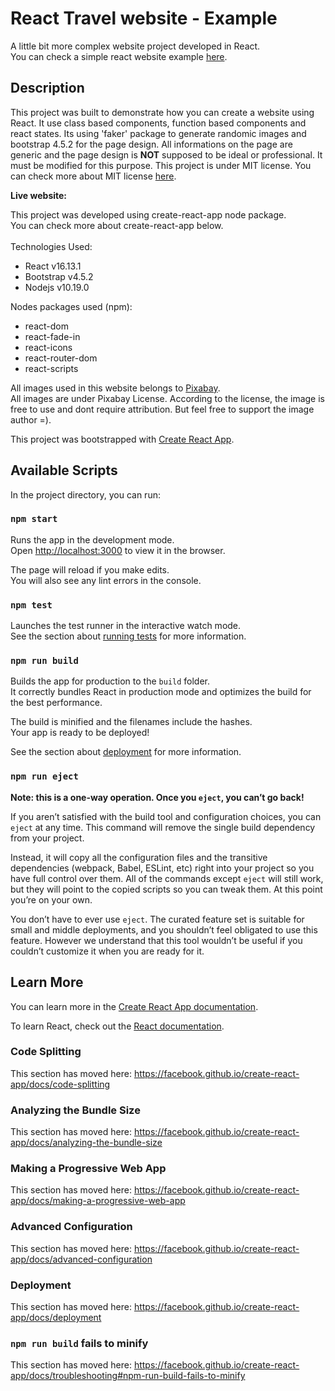 # React Travel website - Example

A little bit more complex website project developed in React.<br />
You can check a simple react website example [here](https://github.com/RodrigoOkido/ReactWebsite).


## Description

This project was built to demonstrate how you can create a website using React.
It use class based components, function based components and react states. Its using 'faker' package to generate randomic images and bootstrap 4.5.2 for the page design. All informations on the page are generic and the page design is **NOT** supposed to be ideal or professional. It must be modified for this purpose. This project is under MIT license. You can check more about MIT license [here](https://github.com/RodrigoOkido/ReactWebsite/blob/master/LICENSE).


**Live website:** 


This project was developed using create-react-app node package.<br />You can check more about create-react-app below. 
<br />
<br />
Technologies Used:

- React v16.13.1
- Bootstrap v4.5.2
- Nodejs v10.19.0


Nodes packages used (npm): 

- react-dom
- react-fade-in
- react-icons
- react-router-dom
- react-scripts



All images used in this website belongs to [Pixabay](https://pixabay.com/).
<br />
All images are under Pixabay License. According to the license, the image is free to use and dont require attribution. 
But feel free to support the image author =).


This project was bootstrapped with [Create React App](https://github.com/facebook/create-react-app).

## Available Scripts

In the project directory, you can run:

### `npm start`

Runs the app in the development mode.<br />
Open [http://localhost:3000](http://localhost:3000) to view it in the browser.

The page will reload if you make edits.<br />
You will also see any lint errors in the console.

### `npm test`

Launches the test runner in the interactive watch mode.<br />
See the section about [running tests](https://facebook.github.io/create-react-app/docs/running-tests) for more information.

### `npm run build`

Builds the app for production to the `build` folder.<br />
It correctly bundles React in production mode and optimizes the build for the best performance.

The build is minified and the filenames include the hashes.<br />
Your app is ready to be deployed!

See the section about [deployment](https://facebook.github.io/create-react-app/docs/deployment) for more information.

### `npm run eject`

**Note: this is a one-way operation. Once you `eject`, you can’t go back!**

If you aren’t satisfied with the build tool and configuration choices, you can `eject` at any time. This command will remove the single build dependency from your project.

Instead, it will copy all the configuration files and the transitive dependencies (webpack, Babel, ESLint, etc) right into your project so you have full control over them. All of the commands except `eject` will still work, but they will point to the copied scripts so you can tweak them. At this point you’re on your own.

You don’t have to ever use `eject`. The curated feature set is suitable for small and middle deployments, and you shouldn’t feel obligated to use this feature. However we understand that this tool wouldn’t be useful if you couldn’t customize it when you are ready for it.

## Learn More

You can learn more in the [Create React App documentation](https://facebook.github.io/create-react-app/docs/getting-started).

To learn React, check out the [React documentation](https://reactjs.org/).

### Code Splitting

This section has moved here: https://facebook.github.io/create-react-app/docs/code-splitting

### Analyzing the Bundle Size

This section has moved here: https://facebook.github.io/create-react-app/docs/analyzing-the-bundle-size

### Making a Progressive Web App

This section has moved here: https://facebook.github.io/create-react-app/docs/making-a-progressive-web-app

### Advanced Configuration

This section has moved here: https://facebook.github.io/create-react-app/docs/advanced-configuration

### Deployment

This section has moved here: https://facebook.github.io/create-react-app/docs/deployment

### `npm run build` fails to minify

This section has moved here: https://facebook.github.io/create-react-app/docs/troubleshooting#npm-run-build-fails-to-minify
